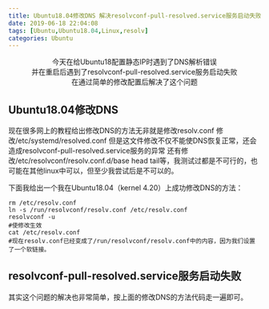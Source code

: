 ```yaml
---
title: Ubuntu18.04修改DNS 解决resolvconf-pull-resolved.service服务启动失败
date: 2019-06-18 22:04:08
tags: [Ubuntu,Ubuntu18.04,Linux,resolv]
categories: Ubuntu
---
```


<center>
今天在给Ubuntu18配置静态IP时遇到了DNS解析错误<br/>
并在重启后遇到了resolvconf-pull-resolved.service服务启动失败<br/>
在通过简单的修改配置后解决了这个问题
</center>
<!--more-->

## Ubuntu18.04修改DNS
现在很多网上的教程给出修改DNS的方法无非就是修改resolv.conf
修改/etc/systemd/resolved.conf
但是这文件修改不仅不能使DNS恢复正常，还会造成resolvconf-pull-resolved.service服务的异常
还有修改/etc/resolvconf/resolv.conf.d/base  head tail等，我测试过都是不可行的，也可能在其他linux中可以，但至少我尝试后是不可以的。

下面我给出一个我在Ubuntu18.04（kernel 4.20）上成功修改DNS的方法：
```
rm /etc/resolv.conf
ln -s /run/resolvconf/resolv.conf /etc/resolv.conf
resolvconf -u
#使修改生效
cat /etc/resolv.conf
#现在resolv.conf已经变成了/run/resolvconf/resolv.conf中的内容，因为我们设置了一个软链接。
```

## resolvconf-pull-resolved.service服务启动失败
其实这个问题的解决也非常简单，按上面的修改DNS的方法代码走一遍即可。
